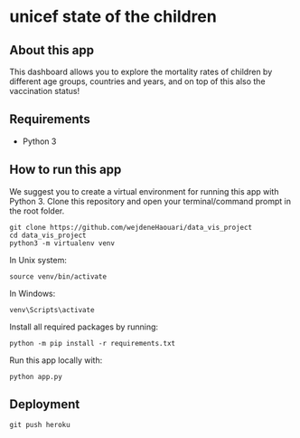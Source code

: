 # unicef state of the children

## About this app

This dashboard allows you to explore the mortality rates of children by different age groups, countries and years, and on top of this also the vaccination status!

## Requirements

* Python 3

## How to run this app

We suggest you to create a virtual environment for running this app with Python 3. Clone this repository 
and open your terminal/command prompt in the root folder.

```
git clone https://github.com/wejdeneHaouari/data_vis_project
cd data_vis_project
python3 -m virtualenv venv

```
In Unix system:
```
source venv/bin/activate

```
In Windows: 

```
venv\Scripts\activate
```

Install all required packages by running:
```
python -m pip install -r requirements.txt
```

Run this app locally with:
```
python app.py
```

## Deployment
```
git push heroku
```
